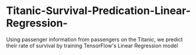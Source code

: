 # Titanic-Survival-Predication-Linear-Regression-
Using passenger information from passengers on the Titanic, we predict their rate of survival by training TensorFlow's Linear Regression model
